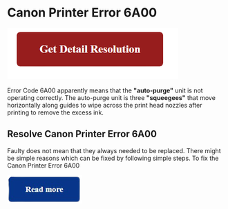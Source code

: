 # Canon Printer Error 6A00

[![Canon Printer Error 6A00](red2.png)](https://computersolve.com/canon-printer-error-6a00/)

Error Code 6A00 apparently means that the **"auto-purge"** unit is not operating correctly. The auto-purge unit is three **"squeegees"** that move horizontally along guides to wipe across the print head nozzles after printing to remove the excess ink.


## Resolve Canon Printer Error 6A00

Faulty does not mean that they always needed to be replaced. There might be simple reasons which can be fixed by following simple steps. To fix the Canon Printer Error 6A00

 [![Canon Printer Error 6A00](read.png)](https://computersolve.com/canon-printer-error-6a00/) 
